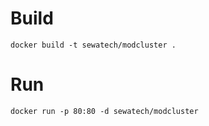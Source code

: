 # Build

	docker build -t sewatech/modcluster .

# Run

	docker run -p 80:80 -d sewatech/modcluster
